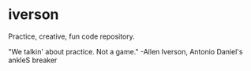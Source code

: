 iverson
=======

Practice, creative, fun code repository. 

"We talkin' about practice. Not a game." 
-Allen Iverson, Antonio Daniel's ankleS breaker
